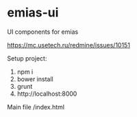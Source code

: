 emias-ui
========

UI components for emias

https://mc.usetech.ru/redmine/issues/10151


Setup project:

1. npm i
2. bower install
3. grunt
4. http://localhost:8000

Main file /index.html

